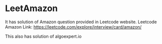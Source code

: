 # LeetAmazon
It has solution of Amazon question provided in Leetcode website.
Leetcode Amazon Link: https://leetcode.com/explore/interview/card/amazon/

This also has solution of algoexpert.io

